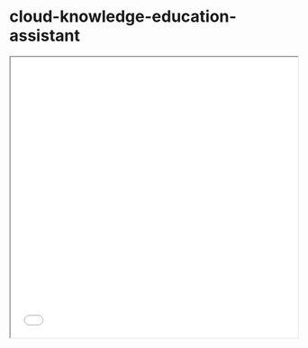 ﻿# cloud-knowledge-education-assistant
 
 <iframe height=498 width=510 src="视频地址">
 
![幻灯片1](https://user-images.githubusercontent.com/56916034/236301271-7e42baf8-e47d-4465-8a64-ebb48fd3b557.PNG)
![幻灯片3](https://user-images.githubusercontent.com/56916034/236301375-d6759a84-8d06-4ab2-9e88-ce15bf84e61c.PNG)
![幻灯片11](https://user-images.githubusercontent.com/56916034/236301520-3c386940-c02c-4246-8003-8c54797b16aa.PNG)
![幻灯片12](https://user-images.githubusercontent.com/56916034/236301558-5b39edb8-0de1-43c2-a7f7-fbebdfcaecfb.PNG)
![幻灯片13](https://user-images.githubusercontent.com/56916034/236301595-5c1b6fc2-ce0f-4784-9d37-0b264e0870b6.PNG)

